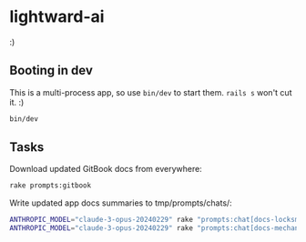 # lightward-ai

:)

## Booting in dev

This is a multi-process app, so use `bin/dev` to start them. `rails s` won't cut it. :)

```sh
bin/dev
```

## Tasks

Download updated GitBook docs from everywhere:

```sh
rake prompts:gitbook
```

Write updated app docs summaries to tmp/prompts/chats/:

```sh
ANTHROPIC_MODEL="claude-3-opus-20240229" rake "prompts:chat[docs-locksmith-summary]"
ANTHROPIC_MODEL="claude-3-opus-20240229" rake "prompts:chat[docs-mechanic-summary]"
```
